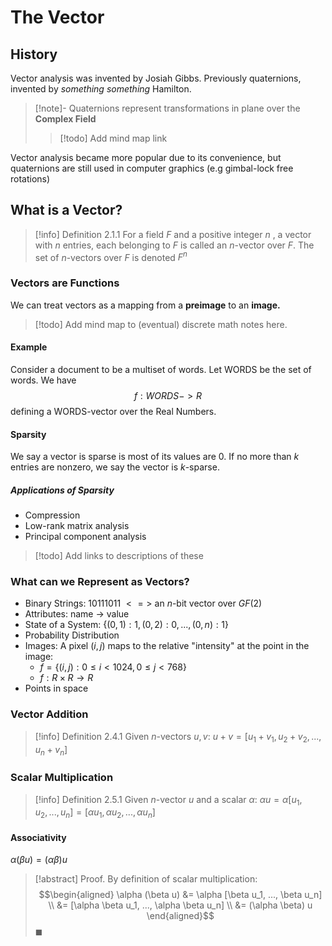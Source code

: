 # The Vector

## History
Vector analysis was invented by Josiah Gibbs. Previously quaternions, invented by *something something* Hamilton.

> [!note]- Quaternions
> represent transformations in plane over the **Complex Field**
> > [!todo] Add mind map link

Vector analysis became more popular due to its convenience, but quaternions are still used in computer graphics (e.g gimbal-lock free rotations)

## What is a Vector?

> [!info] Definition 2.1.1
For a field $F$ and a positive integer $n$ , a vector with $n$ entries, each belonging to $F$ is called an $n$-vector over $F$. The set of $n$-vectors over $F$ is denoted $F^{n}$

### Vectors are Functions

We can treat vectors as a mapping from a **preimage** to an **image.**
> [!todo] Add mind map to (eventual) discrete math notes here.

#### Example
Consider a document to be a multiset of words. Let WORDS be the set of words. We have $$ f : WORDS -> R $$ defining a WORDS-vector over the Real Numbers.

#### Sparsity

We say a vector is sparse is most of its values are 0. If no more than $k$ entries are nonzero, we say the vector is $k$-sparse.

##### Applications of Sparsity
- Compression
- Low-rank matrix analysis
- Principal component analysis

> [!todo] Add links to descriptions of these

### What can we Represent as Vectors?

- Binary Strings:  10111011 $<=>$ an $n$-bit vector over $GF(2)$
- Attributes: name -> value
- State of a System: $\{(0,1): 1, (0,2): 0, ..., (0, n): 1\}$
- Probability Distribution
- Images: A pixel $(i, j)$ maps to the relative "intensity" at the point in the image:
	- $f = \{(i, j) : 0 \leqslant i < 1024, 0 \leqslant j < 768 \}$
	- $f : R\times R \rightarrow R$
- Points in space

### Vector Addition

> [!info] Definition 2.4.1
> Given $n$-vectors $u, v$:
> $u + v = [u_1 + v_1, u_2 + v_2, ..., u_n + v_n]$

### Scalar Multiplication

> [!info] Definition 2.5.1
> Given $n$-vector $u$ and a scalar $\alpha$:
> $\alpha u = \alpha [u_1, u_2, ..., u_n] = [\alpha u_1, \alpha u_2, ..., \alpha u_n]$

#### Associativity

$\alpha (\beta u) = (\alpha \beta) u$

> [!abstract] Proof.
> By definition of scalar multiplication:
> $$\begin{aligned}
> \alpha (\beta u) &= \alpha [\beta u_1, ..., \beta u_n] \\
> &= [\alpha \beta u_1, ..., \alpha \beta u_n] \\
> &= (\alpha \beta) u
> \end{aligned}$$
> $\blacksquare$
